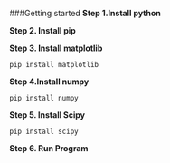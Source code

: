 ###Getting started
**Step 1.Install python**

**Step 2. Install pip**

**Step 3. Install matplotlib**

`pip install matplotlib`

**Step 4.Install numpy**

`pip install numpy`

**Step 5. Install Scipy**

`pip install scipy`

**Step 6. Run Program**

